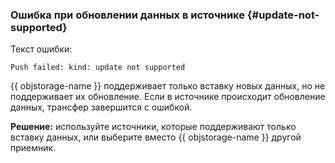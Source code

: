 ### Ошибка при обновлении данных в источнике {#update-not-supported}

Текст ошибки:

```text
Push failed: kind: update not supported
```

{{ objstorage-name }} поддерживает только вставку новых данных, но не поддерживает их обновление. Если в источнике происходит обновление данных, трансфер завершится с ошибкой.

**Решение:** используйте источники, которые поддерживают только вставку данных, или выберите вместо {{ objstorage-name }} другой приемник.
